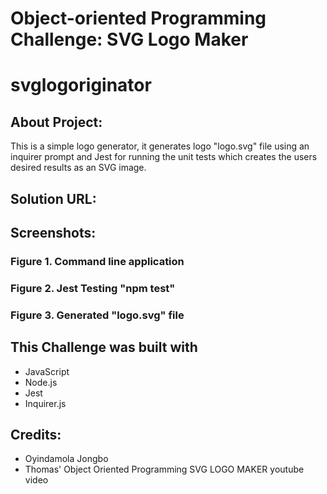 # Object-oriented Programming Challenge: SVG Logo Maker

# svglogoriginator

## About Project:
This is a simple logo generator, it generates logo "logo.svg" file using an inquirer prompt and Jest for running the unit tests which creates the users desired results as an SVG image. 
## Solution URL:


## Screenshots:
### Figure 1. Command line application



### Figure 2. Jest Testing "npm test"



### Figure 3. Generated "logo.svg" file




## This Challenge was built with
 * JavaScript
 * Node.js
 * Jest 
 * Inquirer.js


## Credits:
* Oyindamola Jongbo
* Thomas' Object Oriented Programming SVG LOGO MAKER youtube video
